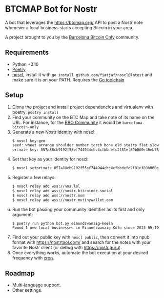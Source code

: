 # BTCMAP Bot for Nostr

A bot that leverages the https://btcmap.org/ API to post a Nostr note whenever a local business starts accepting Bitcoin in your area.

A project brought to you by the [Barcelona Bitcoin Only](https://twitter.com/BcnBitcoinOnly) community.

## Requirements

* Python +3.10
* [Poetry](https://python-poetry.org/docs/)
* [noscl](https://github.com/fiatjaf/noscl), install it with `go install github.com/fiatjaf/noscl@latest` and make sure it is on your PATH. Requires the [Go toolchain](https://go.dev)

## Setup

1. Clone the project and install project dependencies and virtualenv with poetry: `poetry install`
2. Find your community on the BTC Map and take note of its name on the URL. For instance, for the [BBO Community](https://btcmap.org/community/barcelona-bitcoin-only) it would be `barcelona-bitcoin-only`
3. Generate a new Nostr identity with noscl:
    ```bash
    $ noscl key-gen
    seed: wheat arrange shoulder number torch bone old stairs flat slow resemble hungry treat hood valve six permit cotton grunt profit latin try certain episode
    private key: 057a88cb9192f55ef744944cbc4cfbbdefc2f81ef89b060e46eb7872e895dfd5
    ```
4. Set that key as your identity for noscl:
    ```bash
    $ noscl setprivate 057a88cb9192f55ef744944cbc4cfbbdefc2f81ef89b060e46eb7872e895dfd5
    ```
5. Register a few relays:
    ```bash
    $ noscl relay add wss://nos.lol
    $ noscl relay add wss://nostr.bitcoiner.social
    $ noscl relay add wss://nostr.mom
    $ noscl relay add wss://nostr.mutinywallet.com
    ```
6. Run the bot passing your community identifier as its first and only argument:
    ```bash
    $ poetry run python bot.py einundzwanzig-koeln
    Found 1 new local businesses in Einundzwanzig Köln since 2023-05-19T00:00:00+00:00
    ```
7. Find out your public key with `noscl public`, then convert it into npub format with https://nostrtool.com/ and search for the notes with your favorite Nostr client (or debug with https://nostr.guru).
8. Once everything works, automate the bot execution at your desired frequency with [cron](https://crontab.guru/).

## Roadmap

* Multi-language support.
* Other settings.

